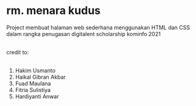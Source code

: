 # rm. menara kudus
Project membuat halaman web sederhana menggunakan HTML dan CSS
<br/>dalam rangka penugasan digitalent scholarship kominfo 2021

<br/>credit to:
<br/><br/>
<ol>
<li>Hakim Usmanto</li>
<li>Haikal Gibran Akbar</li>
<li>Fuad Maulana</li>
<li>Fitria Sulistiya</li>
<li>Hardiyanti Anwar</li>
</ol>
